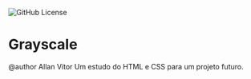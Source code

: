 ![GitHub License](https://img.shields.io/github/license/HubOpsVitor/grayscale)


# Grayscale
@author Allan Vítor
Um estudo do HTML e CSS para um projeto futuro.

